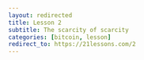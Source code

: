 ```yaml
---
layout: redirected
title: Lesson 2
subtitle: The scarcity of scarcity
categories: [bitcoin, lesson]
redirect_to: https://21lessons.com/2
---
```

